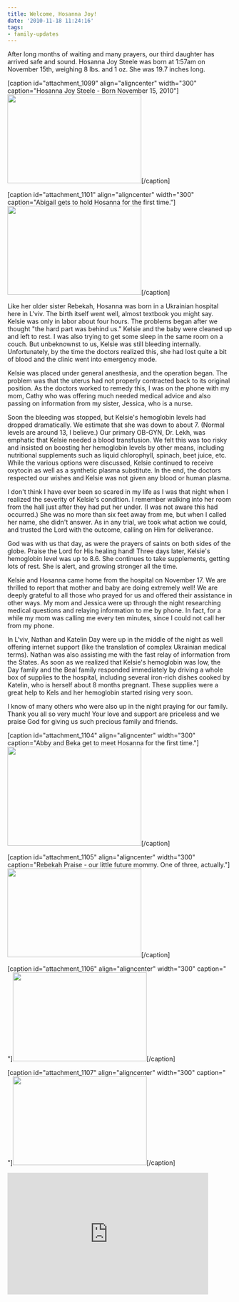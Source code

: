 ```yaml
---
title: Welcome, Hosanna Joy!
date: '2010-11-18 11:24:16'
tags:
- family-updates
---
```


After long months of waiting and many prayers, our third daughter has arrived safe and sound. Hosanna Joy Steele was born at 1:57am on November 15th, weighing 8 lbs. and 1 oz. She was 19.7 inches long.

[caption id="attachment_1099" align="aligncenter" width="300" caption="Hosanna Joy Steele - Born November 15, 2010"]<a href="https://s3.amazonaws.com/images.ofreport.com/2010/11/DSC_2914.jpg"><img class="size-medium wp-image-1099" title="DSC_2914" src="https://s3.amazonaws.com/images.ofreport.com/2010/11/DSC_2914-300x199.jpg" alt="" width="300" height="199" /></a>[/caption]

[caption id="attachment_1101" align="aligncenter" width="300" caption="Abigail gets to hold Hosanna for the first time."]<a href="https://s3.amazonaws.com/images.ofreport.com/2010/11/DSC_2947.jpg"><img class="size-medium wp-image-1101" title="DSC_2947" src="https://s3.amazonaws.com/images.ofreport.com/2010/11/DSC_2947-300x199.jpg" alt="" width="300" height="199" /></a>[/caption]

Like her older sister Rebekah, Hosanna was born in a Ukrainian hospital here in L'viv. The birth itself went well, almost textbook you might say. Kelsie was only in labor about four hours. The problems began after we thought "the hard part was behind us." Kelsie and the baby were cleaned up and left to rest. I was also trying to get some sleep in the same room on a couch. But unbeknownst to us, Kelsie was still bleeding internally. Unfortunately, by the time the doctors realized this, she had lost quite a bit of blood and the clinic went into emergency mode.

Kelsie was placed under general anesthesia, and the operation began. The problem was that the uterus had not properly contracted back to its original position. As the doctors worked to remedy this, I was on the phone with my mom, Cathy who was offering much needed medical advice and also passing on information from my sister, Jessica, who is a nurse.

Soon the bleeding was stopped, but Kelsie's hemoglobin levels had dropped dramatically. We estimate that she was down to about 7. (Normal levels are around 13, I believe.) Our primary OB-GYN, Dr. Lekh, was emphatic that Kelsie needed a blood transfusion. We felt this was too risky and insisted on boosting her hemoglobin levels by other means, including nutritional supplements such as liquid chlorophyll, spinach, beet juice, etc. While the various options were discussed, Kelsie continued to receive oxytocin as well as a synthetic plasma substitute. In the end, the doctors respected our wishes and Kelsie was not given any blood or human plasma.

I don't think I have ever been so scared in my life as I was that night when I realized the severity of Kelsie's condition. I remember walking into her room from the hall just after they had put her under. (I was not aware this had occurred.) She was no more than six feet away from me, but when I called her name, she didn't answer. As in any trial, we took what action we could, and trusted the Lord with the outcome, calling on Him for deliverance.

God was with us that day, as were the prayers of saints on both sides of the globe. Praise the Lord for His healing hand! Three days later, Kelsie's hemoglobin level was up to 8.6. She continues to take supplements, getting lots of rest. She is alert, and growing stronger all the time.

Kelsie and Hosanna came home from the hospital on November 17. We are thrilled to report that mother and baby are doing extremely well! We are deeply grateful to all those who prayed for us and offered their assistance in other ways. My mom and Jessica were up through the night researching medical questions and relaying information to me by phone. In fact, for a while my mom was calling me every ten minutes, since I could not call her from my phone.

In L'viv, Nathan and Katelin Day were up in the middle of the night as well offering internet support (like the translation of complex Ukrainian medical terms). Nathan was also assisting me with the fast relay of information from the States. As soon as we realized that Kelsie's hemoglobin was low, the Day family and the Beal family responded immediately by driving a whole box of supplies to the hospital, including several iron-rich dishes cooked by Katelin, who is herself about 8 months pregnant. These supplies were a great help to Kels and her hemoglobin started rising very soon.

I know of many others who were also up in the night praying for our family. Thank you all so very much! Your love and support are priceless and we praise God for giving us such precious family and friends.

[caption id="attachment_1104" align="aligncenter" width="300" caption="Abby and Beka get to meet Hosanna for the first time."]<a href="https://s3.amazonaws.com/images.ofreport.com/2010/11/DSC_2941.jpg"><img class="size-medium wp-image-1104" title="DSC_2941" src="https://s3.amazonaws.com/images.ofreport.com/2010/11/DSC_2941-300x222.jpg" alt="" width="300" height="222" /></a>[/caption]

[caption id="attachment_1105" align="aligncenter" width="300" caption="Rebekah Praise - our little future mommy. One of three, actually."]<a href="https://s3.amazonaws.com/images.ofreport.com/2010/11/DSC_2937.jpg"><img class="size-medium wp-image-1105" title="DSC_2937" src="https://s3.amazonaws.com/images.ofreport.com/2010/11/DSC_2937-300x199.jpg" alt="" width="300" height="199" /></a>[/caption]

[caption id="attachment_1106" align="aligncenter" width="300" caption=" "]<a href="https://s3.amazonaws.com/images.ofreport.com/2010/11/DSC_2928.jpg"><img class="size-medium wp-image-1106" title="DSC_2928" src="https://s3.amazonaws.com/images.ofreport.com/2010/11/DSC_2928-300x199.jpg" alt="" width="300" height="199" /></a>[/caption]

[caption id="attachment_1107" align="aligncenter" width="300" caption=" "]<a href="https://s3.amazonaws.com/images.ofreport.com/2010/11/DSC_2927.jpg"><img class="size-medium wp-image-1107" title="DSC_2927" src="https://s3.amazonaws.com/images.ofreport.com/2010/11/DSC_2927-300x199.jpg" alt="" width="300" height="199" /></a>[/caption]

<object classid="clsid:d27cdb6e-ae6d-11cf-96b8-444553540000" width="450" height="273" codebase="http://download.macromedia.com/pub/shockwave/cabs/flash/swflash.cab#version=6,0,40,0"><param name="allowFullScreen" value="true" /><param name="allowscriptaccess" value="always" /><param name="src" value="http://www.youtube.com/v/GrfyhS-wZUE?fs=1&amp;hl=en_US" /><param name="allowfullscreen" value="true" /><embed type="application/x-shockwave-flash" width="450" height="273" src="http://www.youtube.com/v/GrfyhS-wZUE?fs=1&amp;hl=en_US" allowscriptaccess="always" allowfullscreen="true"> </embed></object>
